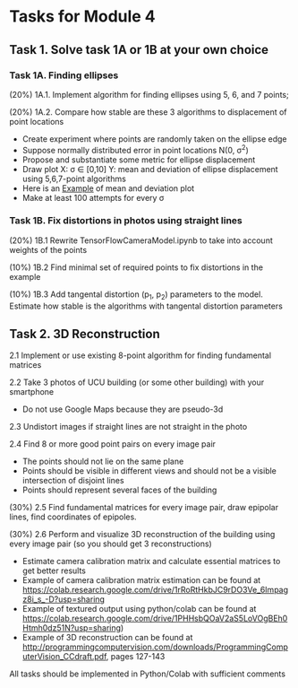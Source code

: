 # Tasks for Module 4

## Task 1. Solve task 1A or 1B at your own choice

  ### Task 1A. Finding ellipses

  (20%) 1A.1. Implement algorithm for finding ellipses using 5, 6, and 7 points;
  
  (20%) 1A.2. Compare how stable are these 3 algorithms to displacement of point locations 
   - Create experiment where points are randomly taken on the ellipse edge
   - Suppose normally distributed error in point locations N(0, &sigma;<sup>2</sup>)
   - Propose and substantiate some metric for ellipse displacement
   - Draw plot X: &sigma; &in; [0,10] Y: mean and deviation of ellipse displacement using 5,6,7-point algorithms
   - Here is an [Example](../images/plot.jpg) of mean and deviation plot
   - Make at least 100 attempts for every &sigma;

  ### Task 1B. Fix distortions in photos using straight lines
   
  (20%) 1B.1 Rewrite TensorFlowCameraModel.ipynb to take into account weights of the points
  
  (10%) 1B.2 Find minimal set of required points to fix distortions in the example
  
  (10%) 1B.3 Add tangental distortion (p<sub>1</sub>, p<sub>2</sub>) parameters to the model. Estimate how stable is the algorithms with tangental distortion parameters

## Task 2. 3D Reconstruction

 2.1 Implement or use existing 8-point algorithm for finding fundamental matrices
 
 2.2 Take 3 photos of UCU building (or some other building) with your smartphone
 
   - Do not use Google Maps because they are pseudo-3d
 
 2.3 Undistort images if straight lines are not straight in the photo
 
 2.4 Find 8 or more good point pairs on every image pair
   - The points should not lie on the same plane
   - Points should be visible in different views and should not be a visible intersection of disjoint lines
   - Points should represent several faces of the building
 
 (30%) 2.5 Find fundamental matrices for every image pair, draw epipolar lines, find coordinates of epipoles.
 
 (30%) 2.6 Perform and visualize 3D reconstruction of the building using every image pair (so you should get 3 reconstructions)
 
   - Estimate camera calibration matrix and calculate essential matrices to get better results
   - Example of camera calibration matrix estimation  can be found at https://colab.research.google.com/drive/1rRoRtHkbJC9rDO3Ve_6Impagz8i_s_-D?usp=sharing
   - Example of textured output using python/colab can be found at https://colab.research.google.com/drive/1PHHsbQOaV2aS5LoVOgBEh0Htmh0dz51N?usp=sharing)
   - Example of 3D reconstruction can be found at http://programmingcomputervision.com/downloads/ProgrammingComputerVision_CCdraft.pdf, pages 127-143

All tasks should be implemented in Python/Colab with sufficient comments
